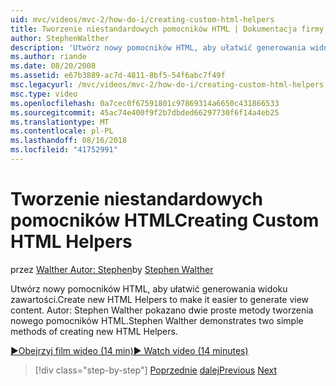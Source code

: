 ```yaml
---
uid: mvc/videos/mvc-2/how-do-i/creating-custom-html-helpers
title: Tworzenie niestandardowych pomocników HTML | Dokumentacja firmy Microsoft
author: StephenWalther
description: 'Utwórz nowy pomocników HTML, aby ułatwić generowania widoku zawartości. Autor: Stephen Walther pokazano dwie proste metody tworzenia nowego pomocników HTML.'
ms.author: riande
ms.date: 08/20/2008
ms.assetid: e67b3889-ac7d-4811-8bf5-54f6abc7f49f
msc.legacyurl: /mvc/videos/mvc-2/how-do-i/creating-custom-html-helpers
msc.type: video
ms.openlocfilehash: 0a7cec0f67591801c97869314a6650c431866533
ms.sourcegitcommit: 45ac74e400f9f2b7dbded66297730f6f14a4eb25
ms.translationtype: MT
ms.contentlocale: pl-PL
ms.lasthandoff: 08/16/2018
ms.locfileid: "41752991"
---
```

<a name="creating-custom-html-helpers"></a><span data-ttu-id="02643-104">Tworzenie niestandardowych pomocników HTML</span><span class="sxs-lookup"><span data-stu-id="02643-104">Creating Custom HTML Helpers</span></span>
====================
<span data-ttu-id="02643-105">przez [Walther Autor: Stephen](https://github.com/StephenWalther)</span><span class="sxs-lookup"><span data-stu-id="02643-105">by [Stephen Walther](https://github.com/StephenWalther)</span></span>

<span data-ttu-id="02643-106">Utwórz nowy pomocników HTML, aby ułatwić generowania widoku zawartości.</span><span class="sxs-lookup"><span data-stu-id="02643-106">Create new HTML Helpers to make it easier to generate view content.</span></span> <span data-ttu-id="02643-107">Autor: Stephen Walther pokazano dwie proste metody tworzenia nowego pomocników HTML.</span><span class="sxs-lookup"><span data-stu-id="02643-107">Stephen Walther demonstrates two simple methods of creating new HTML Helpers.</span></span>

[<span data-ttu-id="02643-108">&#9654;Obejrzyj film wideo (14 min)</span><span class="sxs-lookup"><span data-stu-id="02643-108">&#9654; Watch video (14 minutes)</span></span>](https://channel9.msdn.com/Blogs/ASP-NET-Site-Videos/creating-custom-html-helpers)

> [!div class="step-by-step"]
> <span data-ttu-id="02643-109">[Poprzednie](creating-unit-tests-for-aspnet-mvc-applications.md)
> [dalej](creating-model-classes-with-linq-to-sql.md)</span><span class="sxs-lookup"><span data-stu-id="02643-109">[Previous](creating-unit-tests-for-aspnet-mvc-applications.md)
[Next](creating-model-classes-with-linq-to-sql.md)</span></span>

